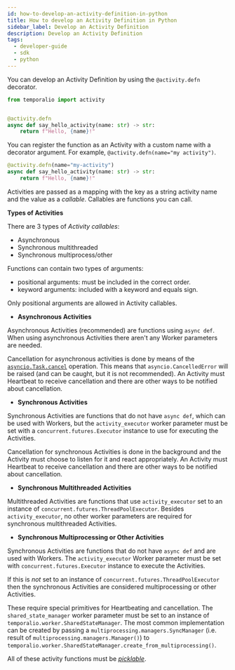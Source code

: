 ```yaml
---
id: how-to-develop-an-activity-definition-in-python
title: How to develop an Activity Definition in Python
sidebar_label: Develop an Activity Definition
description: Develop an Activity Definition
tags:
  - developer-guide
  - sdk
  - python
---
```


You can develop an Activity Definition by using the `@activity.defn` decorator.

```python
from temporalio import activity


@activity.defn
async def say_hello_activity(name: str) -> str:
    return f"Hello, {name}!"
```

You can register the function as an Activity with a custom name with a decorator argument. For example, `@activity.defn(name="my activity")`.

```python
@activity.defn(name="my-activity")
async def say_hello_activity(name: str) -> str:
    return f"Hello, {name}!"
```

Activities are passed as a mapping with the key as a string activity name and the value as a _callable_. Callables are functions you can call.

**Types of Activities**

There are 3 types of _Activity callables_:

- Asynchronous
- Synchronous multithreaded
- Synchronous multiprocess/other

Functions can contain two types of arguments:

- positional arguments: must be included in the correct order.
- keyword arguments: included with a keyword and equals sign.

Only positional arguments are allowed in Activity callables.

- **Asynchronous Activities**

Asynchronous Activities (recommended) are functions using `async def`. When using asynchronous
Activities there aren't any Worker parameters are needed.

Cancellation for asynchronous activities is done by means of the
[`asyncio.Task.cancel`](https://docs.python.org/3/library/asyncio-task.html#asyncio.Task.cancel) operation. This means that
`asyncio.CancelledError` will be raised (and can be caught, but it is not recommended). An Activity must Heartbeat to
receive cancellation and there are other ways to be notified about cancellation.

- **Synchronous Activities**

Synchronous Activities are functions that do not have `async def`, which can be used with Workers, but the
`activity_executor` worker parameter must be set with a `concurrent.futures.Executor` instance to use for executing the
Activities.

Cancellation for synchronous Activities is done in the background and the Activity must choose to listen for it and
react appropriately. An Activity must Heartbeat to receive cancellation and there are other ways to be notified about
cancellation.

- **Synchronous Multithreaded Activities**

Multithreaded Activities are functions that use `activity_executor` set to an instance of `concurrent.futures.ThreadPoolExecutor`.
Besides `activity_executor`, no other worker parameters are required for
synchronous multithreaded Activities.

- **Synchronous Multiprocessing or Other Activities**

Synchronous Activities are functions that do not have `async def` and are used with Workers. The `activity_executor` Worker parameter must be set with `concurrent.futures.Executor` instance to execute the Activities.

If this is _not_ set to an instance of `concurrent.futures.ThreadPoolExecutor` then the synchronous
Activities are considered multiprocessing or other Activities.

These require special primitives for Heartbeating and cancellation. The `shared_state_manager` worker parameter must be
set to an instance of `temporalio.worker.SharedStateManager`. The most common implementation can be created by passing a
`multiprocessing.managers.SyncManager` (i.e. result of `multiprocessing.managers.Manager()`) to
`temporalio.worker.SharedStateManager.create_from_multiprocessing()`.

All of these activity functions must be
_[picklable](https://docs.python.org/3/library/pickle.html#what-can-be-pickled-and-unpickled)_.
